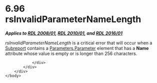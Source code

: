<html dir="LTR" xmlns:mshelp="http://msdn.microsoft.com/mshelp" xmlns:ddue="http://ddue.schemas.microsoft.com/authoring/2003/5" xmlns:xlink="http://www.w3.org/1999/xlink" xmlns:tool="http://www.microsoft.com/tooltip">
    <head>
        <meta http-equiv="Content-Type" content="text/html; CHARSET=utf-8"></meta>
        <meta name="save" content="history"></meta>
        <title>6.96 rsInvalidParameterNameLength</title>
        <xml>
            <mshelp:toctitle title="6.96 rsInvalidParameterNameLength"></mshelp:toctitle>
            <mshelp:rltitle title="[MS-RDL]: rsInvalidParameterNameLength"></mshelp:rltitle>
            <mshelp:keyword index="A" term="ffdedb65-f463-4454-8ad6-9b041f3feb08"></mshelp:keyword>
            <mshelp:attr name="DCSext.ContentType" value="open specification"></mshelp:attr>
            <mshelp:attr name="AssetID" value="ffdedb65-f463-4454-8ad6-9b041f3feb08"></mshelp:attr>
            <mshelp:attr name="TopicType" value="kbRef"></mshelp:attr>
            <mshelp:attr name="DCSext.Title" value="[MS-RDL]: rsInvalidParameterNameLength" />
        </xml>
    </head>
    <body>
        <div id="header">
            <h1 class="heading">6.96 rsInvalidParameterNameLength</h1>
        </div>
        <div id="mainSection">
            <div id="mainBody">
                <div id="allHistory" class="saveHistory"></div>
                <div id="sectionSection0" class="section" name="collapseableSection">
                    

<p><b><i>Applies to </i></b><a href="1e855f94-4617-47e4-b89e-0856c6cb420f.html"><b><i>RDL 2008/01</i></b></a><b><i>,
</i></b><a href="3428e690-a348-4ec7-8a6a-8efb42d2cdee.html"><b><i>RDL 2010/01</i></b></a><b><i>,
and </i></b><a href="52ce3983-2bfc-4e72-9359-42aaf5fe4509.html"><b><i>RDL 2016/01</i></b></a></p>

<p><i>rsInvalidParameterNameLength</i> is a critical error that
will occur when a <a href="04d4d6d6-e103-48fc-b4f7-bf5b4a7e56e5.html">Subreport</a>
contains a <a href="daf71364-0dfb-4c8b-ad03-5ffe2855a0c3.html">Parameters.Parameter</a>
element that has a <b>Name</b> attribute whose value is empty or is longer than
256 characters.</p>


                </div>
            </div>
        </div>
    </body>
</html>